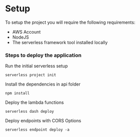 # Setup

To setup the project you will require the following requirements:

* AWS Account
* NodeJS
* The serverless framework tool installed locally

### Steps to deploy the application

Run the initial serverless setup

```
serverless project init
```

Install the dependencies in api folder

```
npm install
```

Deploy the lambda functions

```
serverless dash deploy
```

Deploy endpoints with CORS Options

```
serverless endpoint deploy -a
```
